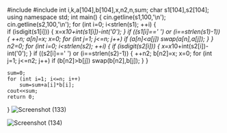 #include <iostream>
#include <cstring>
int i,k,a[104],b[104],x,n2,n,sum;
char  s1[104],s2[104];
using namespace std;
int main() {
    cin.getline(s1,100,'\n'); 
    cin.getline(s2,100,'\n');
    for (int i=0; i<strlen(s1); ++i) 
    {   
        if (isdigit(s1[i])) 
        { 
            x=x*10+int(s1[i])-int('0'); 
        } 
        if ((s1[i]==' ') or (i==strlen(s1)-1)) 
        { 
            ++n; 
            a[n]=x; 
            x=0; 
            for (int j=1; j<=n; j++) 
                if (a[n]<a[j]) 
                    swap(a[n],a[j]); 
        } 
    } 
    n2=0; 
    for (int i=0; i<strlen(s2); ++i) 
    { 
        if (isdigit(s2[i])) 
    { 
        x=x*10+int(s2[i])-int('0'); 
    } 
        if ((s2[i]==' ') or (i==strlen(s2)-1)) 
    { 
        ++n2; 
        b[n2]=x; 
        x=0; 
        for (int j=1; j<=n2; j++) 
        if (b[n2]>b[j]) 
        swap(b[n2],b[j]); 
    } 
    } 

    sum=0; 
    for (int i=1; i<=n; i++) 
        sum=sum+a[i]*b[i]; 
    cout<<sum;  
    return 0;
}
              ![Screenshot (133)](https://user-images.githubusercontent.com/90500831/137640427-8f7d63d2-a10c-4340-b9dd-a8baa45054a0.png)
              
![Screenshot (134)](https://user-images.githubusercontent.com/90500831/137640431-59a88d77-7a33-4935-b3ca-f9acc42bed71.png)
